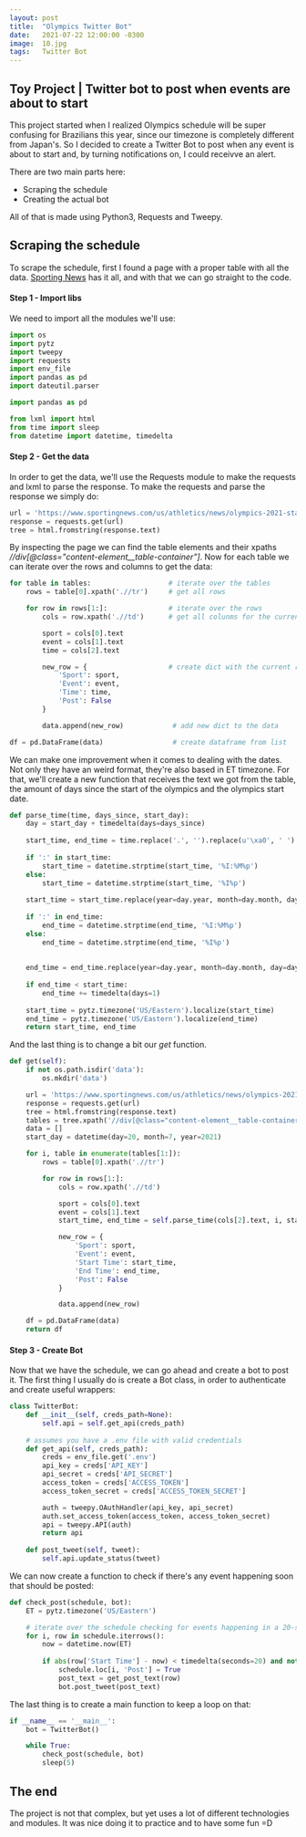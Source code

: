 ```yaml
---
layout: post
title:  "Olympics Twitter Bot"
date:   2021-07-22 12:00:00 -0300
image:  10.jpg
tags:   Twitter Bot
---
```

## Toy Project | Twitter bot to post when events are about to start

This project started when I realized Olympics schedule will be super confusing for Brazilians this year, since our timezone is completely different from Japan's. So I decided to create a Twitter Bot to post when any event is about to start and, by turning notifications on, I could receivve an alert.

There are two main parts here:
- Scraping the schedule
- Creating the actual bot

All of that is made using Python3, Requests and Tweepy.

## Scraping the schedule

To scrape the schedule, first I found a page with a proper table with all the data. [Sporting News](https://www.sportingnews.com/us/athletics/news/olympics-2021-start-schedule-opening-ceremony/9z5omct2mqe211c0ajna5tyj1) has it all, and with that we can go straight to the code.

#### Step 1 - Import libs

We need to import all the modules we'll use:

```python
import os
import pytz
import tweepy
import requests
import env_file
import pandas as pd
import dateutil.parser

import pandas as pd

from lxml import html
from time import sleep
from datetime import datetime, timedelta
```

#### Step 2 - Get the data

In order to get the data, we'll use the Requests module to make the requests and lxml to parse the response. To make the requests and parse the response we simply do:

```python
url = 'https://www.sportingnews.com/us/athletics/news/olympics-2021-start-schedule-opening-ceremony/9z5omct2mqe211c0ajna5tyj1'
response = requests.get(url)
tree = html.fromstring(response.text)
```

By inspecting the page we can find the table elements and their xpaths *//div[@class="content-element__table-container"]*. Now for each table we can iterate over the rows and columns to get the data:

```python
for table in tables:                   # iterate over the tables
    rows = table[0].xpath('.//tr')     # get all rows

    for row in rows[1:]:               # iterate over the rows
        cols = row.xpath('.//td')      # get all colunms for the current row

        sport = cols[0].text           
        event = cols[1].text
        time = cols[2].text

        new_row = {                    # create dict with the current row
            'Sport': sport,
            'Event': event,
            'Time': time,
            'Post': False
        }

        data.append(new_row)            # add new dict to the data

df = pd.DataFrame(data)                 # create dataframe from list
```

We can make one improvement when it comes to dealing with the dates. Not only they have an weird format, they're also based in ET timezone. For that, we'll create a new function that receives the text we got from the table, the amount of days since the start of the olympics and the olympics start date.

```python
def parse_time(time, days_since, start_day):
    day = start_day + timedelta(days=days_since)                                                   # calculate day
    
    start_time, end_time = time.replace('.', '').replace(u'\xa0', ' ').replace(' ', '').split('-') # clean text
    
    if ':' in start_time:                                                                          # parses text according to the minutes format
        start_time = datetime.strptime(start_time, '%I:%M%p')
    else:
        start_time = datetime.strptime(start_time, '%I%p')
        
    start_time = start_time.replace(year=day.year, month=day.month, day=day.day)                   # add date info to the time
    
    if ':' in end_time:
        end_time = datetime.strptime(end_time, '%I:%M%p')
    else:
        end_time = datetime.strptime(end_time, '%I%p')
    
        
    end_time = end_time.replace(year=day.year, month=day.month, day=day.day)
    
    if end_time < start_time:                                                                      # check if the end is in the following day 
        end_time += timedelta(days=1)
    
    start_time = pytz.timezone('US/Eastern').localize(start_time)                                  # add timezone
    end_time = pytz.timezone('US/Eastern').localize(end_time)
    return start_time, end_time
```

And the last thing is to change a bit our *get* function.

```python
def get(self):
    if not os.path.isdir('data'):
        os.mkdir('data')

    url = 'https://www.sportingnews.com/us/athletics/news/olympics-2021-start-schedule-opening-ceremony/9z5omct2mqe211c0ajna5tyj1'
    response = requests.get(url)
    tree = html.fromstring(response.text)
    tables = tree.xpath('//div[@class="content-element__table-container"]')
    data = []
    start_day = datetime(day=20, month=7, year=2021)

    for i, table in enumerate(tables[1:]):
        rows = table[0].xpath('.//tr')

        for row in rows[1:]:
            cols = row.xpath('.//td')

            sport = cols[0].text
            event = cols[1].text
            start_time, end_time = self.parse_time(cols[2].text, i, start_day)

            new_row = {
                'Sport': sport,
                'Event': event,
                'Start Time': start_time,
                'End Time': end_time,
                'Post': False
            }

            data.append(new_row)

    df = pd.DataFrame(data)
    return df
```

#### Step 3 - Create Bot

Now that we have the schedule, we can go ahead and create a bot to post it. The first thing I usually do is create a Bot class, in order to authenticate and create useful wrappers:


```python
class TwitterBot:
    def __init__(self, creds_path=None):
        self.api = self.get_api(creds_path)
    
    # assumes you have a .env file with valid credentials
    def get_api(self, creds_path):
        creds = env_file.get('.env')
        api_key = creds['API_KEY']
        api_secret = creds['API_SECRET']
        access_token = creds['ACCESS_TOKEN']
        access_token_secret = creds['ACCESS_TOKEN_SECRET']

        auth = tweepy.OAuthHandler(api_key, api_secret) 
        auth.set_access_token(access_token, access_token_secret)
        api = tweepy.API(auth)
        return api
    
    def post_tweet(self, tweet):
        self.api.update_status(tweet)
```

We can now create a function to check if there's any event happening soon that should be posted:

```python
def check_post(schedule, bot):
    ET = pytz.timezone('US/Eastern')

    # iterate over the schedule checking for events happening in a 20-second window from now that has not yet been posted
    for i, row in schedule.iterrows():
        now = datetime.now(ET)
        
        if abs(row['Start Time'] - now) < timedelta(seconds=20) and not row['Post']:
            schedule.loc[i, 'Post'] = True
            post_text = get_post_text(row)
            bot.post_tweet(post_text)
```

The last thing is to create a main function to keep a loop on that:

```python
if __name__ == '__main__':
    bot = TwitterBot()

    while True:
        check_post(schedule, bot)
        sleep(5)
```

## The end

The project is not that complex, but yet uses a lot of different technologies and modules. It was nice doing it to practice and to have some fun =D